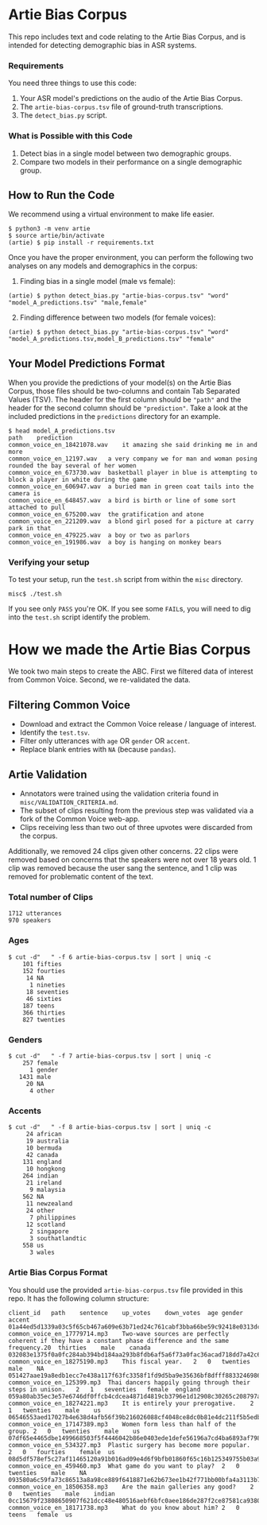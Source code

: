 # Artie Bias Corpus

This repo includes text and code relating to the Artie Bias Corpus, and is intended for detecting demographic bias in ASR systems.

### Requirements

You need three things to use this code:

1. Your ASR model's predictions on the audio of the Artie Bias Corpus.
2. The `artie-bias-corpus.tsv` file of ground-truth transcriptions.
3. The `detect_bias.py` script.


### What is Possible with this Code

1. Detect bias in a single model between two demographic groups.
2. Compare two models in their performance on a single demographic group.


## How to Run the Code

We recommend using a virtual environment to make life easier.

```
$ python3 -m venv artie
$ source artie/bin/activate
(artie) $ pip install -r requirements.txt
```
Once you have the proper environment, you can perform the following two analyses on any models and demographics in the corpus:

1. Finding bias in a single model (male vs female):

```
(artie) $ python detect_bias.py "artie-bias-corpus.tsv" "word" "model_A_predictions.tsv" "male,female"
```

2. Finding difference between two models (for female voices):

```
(artie) $ python detect_bias.py "artie-bias-corpus.tsv" "word" "model_A_predictions.tsv,model_B_predictions.tsv" "female"
```


## Your Model Predictions Format

When you provide the predictions of your model(s) on the Artie Bias Corpus, those files should be two-columns and contain Tab Separated Values (TSV). The header for the first column should be `"path"` and the header for the second column should be `"prediction"`. Take a look at the included predictions in the `predictions` directory for an example.

```
$ head model_A_predictions.tsv
path	prediction
common_voice_en_18421078.wav	it amazing she said drinking me in and more
common_voice_en_12197.wav	a very company we for man and woman posing rounded the bay several of her women
common_voice_en_673730.wav	basketball player in blue is attempting to block a player in white during the game
common_voice_en_606947.wav	a buried man in green coat tails into the camera is
common_voice_en_648457.wav	a bird is birth or line of some sort attached to pull
common_voice_en_675200.wav	the gratification and atone
common_voice_en_221209.wav	a blond girl posed for a picture at carry park in that
common_voice_en_479225.wav	a boy or two as parlors
common_voice_en_191986.wav	a boy is hanging on monkey bears
```

### Verifying your setup

To test your setup, run the `test.sh` script from within the `misc` directory.

```
misc$ ./test.sh
```

If you see only `PASS` you're OK. If you see some `FAIL`s, you will need to dig into the `test.sh` script identify the problem.


# How we made the Artie Bias Corpus 

We took two main steps to create the ABC. First we filtered data of interest from Common Voice. Second, we re-validated the data.

## Filtering Common Voice 

- Download and extract the Common Voice release / language of interest.
- Identify the `test.tsv`.
- Filter only utterances with `age` OR `gender` OR `accent`.
- Replace blank entries with `NA` (because `pandas`).

## Artie Validation

- Annotators were trained using the validation criteria found in `misc/VALIDATION_CRITERIA.md`.
- The subset of clips resulting from the previous step was validated via a fork of the Common Voice web-app.
- Clips receiving less than two out of three upvotes were discarded from the corpus.

Additionally, we removed 24 clips given other concerns. 22 clips were removed based on concerns that the speakers were not over 18 years old. 1 clip was removed because the user sang the sentence, and 1 clip was removed for problematic content of the text.

### Total number of Clips
```
1712 utterances
970 speakers
```

### Ages
```
$ cut -d"   " -f 6 artie-bias-corpus.tsv | sort | uniq -c
    101 fifties
    152 fourties
     14 NA
      1 nineties
     18 seventies
     46 sixties
    187 teens
    366 thirties
    827 twenties
```

### Genders
```
$ cut -d"   " -f 7 artie-bias-corpus.tsv | sort | uniq -c
    257 female
      1 gender
   1431 male
     20 NA
      4 other
```

### Accents
```
$ cut -d"   " -f 8 artie-bias-corpus.tsv | sort | uniq -c
     24 african
     19 australia
     10 bermuda
     42 canada
    131 england
     10 hongkong
    264 indian
     21 ireland
      9 malaysia
    562 NA
     11 newzealand
     24 other
      7 philippines
     12 scotland
      2 singapore
      3 southatlandtic
    558 us
      3 wales
```

### Artie Bias Corpus Format

You should use the provided `artie-bias-corpus.tsv` file provided in this repo. It has the following column structure:

```
client_id	path	sentence	up_votes	down_votes	age	gender	accent
01a44ed5d1339a03c5f65cb467a609e63b71ed24c761cabf3bba66be59c92418e0313dce376ec5e11d6b209f9314ffd3bd8ff629e559dddb9911bc4cb13f9b9f	common_voice_en_17779714.mp3	Two-wave sources are perfectly coherent if they have a constant phase difference and the same frequency.20	thirties	male	canada
032083e1375f0a0fc284ab394bd184aa293b8fdb6af5a6f73a0fac36acad718dd7a42c682e3b8b323d901afbd749cfc261877ca94ab3a7df1e68ef8f92124e75	common_voice_en_18275190.mp3	This fiscal year.	2	0	twenties	male	NA
051427aae19a8edb1ecc7e438a117f63fc3358f1fd9d5ba9e35636bf8dfff88332469860d6c192fb09d67eaf614ca6916b0405adb4becfce54c8f274da1e999c	common_voice_en_125399.mp3	Thai dancers happily going through their steps in unison.	2	1	seventies	female	england
059a80ab35ec3e57e6746df0ffcb4cdcea4871d4819cb3796e1d12908c30265c208797a64e62c60509eeece846b775248462b6d0b57c8d7ae74f056fdacdfd6d	common_voice_en_18274221.mp3	It is entirely your prerogative.	2	1	twenties	male	us
06546553aed17027b4e638d4afb56f39b216026088cf4048ce8dc0b81e4dc211f5b5edbd1d78c5c63394d844db1f0a361ca8a9ed79f2fb2d8dd4a50fedea7fa4	common_voice_en_17147389.mp3	Women form less than half of the group.	2	0	twenties	male	us
07df65e4465dbe1499668503f5f4446042b86e0403ede1defe56196a7cd4ba6893af79881a15b481384338c24e5e9dc5f3ab0f1ab8e9c5416cc1ecd6f910c58b	common_voice_en_534327.mp3	Plastic surgery has become more popular.	2	0	fourties	female	us
08d5df578ef5c27af11465120a91b016ad09e4d6f9bfb01860f65c16b125349755b03a995e9cbe07e1cf5bfdd69da45249368a2b4653350591b2f24153b12d41	common_voice_en_459460.mp3	What game do you want to play?	2	0	twenties	male	NA
093580a6c59fa73c86513a8a98ce889f6418871e62b673ee1b42f771bb00bfa4a3113b7132c114db2e9508e82470ff1c2b24596287d2b03b70d010163300006f	common_voice_en_18506358.mp3	Are the main galleries any good?	2	0	twenties	male	indian
0cc15679f23808650907f621dcc48e480516aebf6bfc0aee186de287f2ce87581ca9380529569f95fb46f885ee817d3902bb70a8f1a96b86415a59e76c356b48	common_voice_en_18171738.mp3	What do you know about him?	2	0	teens	female	us
```
